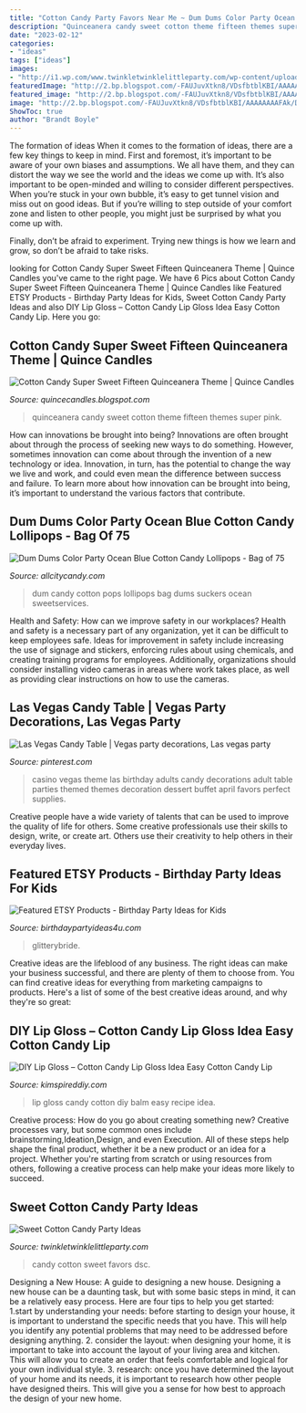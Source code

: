 ```yaml
---
title: "Cotton Candy Party Favors Near Me ~ Dum Dums Color Party Ocean Blue Cotton Candy Lollipops"
description: "Quinceanera candy sweet cotton theme fifteen themes super pink"
date: "2023-02-12"
categories:
- "ideas"
tags: ["ideas"]
images:
- "http://i1.wp.com/www.twinkletwinklelittleparty.com/wp-content/uploads/2016/03/DSC_0284.jpg"
featuredImage: "http://2.bp.blogspot.com/-FAUJuvXtkn8/VDsfbtblKBI/AAAAAAAAFAk/DpEc6Ecb4nU/s1600/pagetwo.jpg"
featured_image: "http://2.bp.blogspot.com/-FAUJuvXtkn8/VDsfbtblKBI/AAAAAAAAFAk/DpEc6Ecb4nU/s1600/pagetwo.jpg"
image: "http://2.bp.blogspot.com/-FAUJuvXtkn8/VDsfbtblKBI/AAAAAAAAFAk/DpEc6Ecb4nU/s1600/pagetwo.jpg"
ShowToc: true
author: "Brandt Boyle"
---
```



The formation of ideas
When it comes to the formation of ideas, there are a few key things to keep in mind. First and foremost, it’s important to be aware of your own biases and assumptions. We all have them, and they can distort the way we see the world and the ideas we come up with.
It’s also important to be open-minded and willing to consider different perspectives. When you’re stuck in your own bubble, it’s easy to get tunnel vision and miss out on good ideas. But if you’re willing to step outside of your comfort zone and listen to other people, you might just be surprised by what you come up with.

Finally, don’t be afraid to experiment. Trying new things is how we learn and grow, so don’t be afraid to take risks.

	

		
looking for Cotton Candy Super Sweet Fifteen Quinceanera Theme | Quince Candles you've came to the right page. We have 6 Pics about Cotton Candy Super Sweet Fifteen Quinceanera Theme | Quince Candles like Featured ETSY Products - Birthday Party Ideas for Kids, Sweet Cotton Candy Party Ideas and also DIY Lip Gloss – Cotton Candy Lip Gloss Idea Easy Cotton Candy Lip. Here you go:
		
    
## Cotton Candy Super Sweet Fifteen Quinceanera Theme | Quince Candles

<img loading=lazy src="http://2.bp.blogspot.com/-FAUJuvXtkn8/VDsfbtblKBI/AAAAAAAAFAk/DpEc6Ecb4nU/s1600/pagetwo.jpg" onerror="this.onerror=null;this.src='https://tse4.mm.bing.net/th?id=OIP.ujjHtfJouLAWaRjX-dBpFgHaHa&amp;pid=15.1';" alt="Cotton Candy Super Sweet Fifteen Quinceanera Theme | Quince Candles">

_Source: quincecandles.blogspot.com_

>quinceanera candy sweet cotton theme fifteen themes super pink. 

	

How can innovations be brought into being?
Innovations are often brought about through the process of seeking new ways to do something. However, sometimes innovation can come about through the invention of a new technology or idea. Innovation, in turn, has the potential to change the way we live and work, and could even mean the difference between success and failure. To learn more about how innovation can be brought into being, it’s important to understand the various factors that contribute.

    
## Dum Dums Color Party Ocean Blue Cotton Candy Lollipops - Bag Of 75

<img loading=lazy src="http://cdn.shopify.com/s/files/1/0972/7116/products/all-city-candy-dum-dums-color-party-ocean-blue-cotton-candy-lollipops-bag-of-75-lollipops-suckers-spangler-335191_600x.jpg?v=1557256730" onerror="this.onerror=null;this.src='https://tse2.mm.bing.net/th?id=OIP.GZBIf7strUvafkbInjUvkAHaHa&amp;pid=15.1';" alt="Dum Dums Color Party Ocean Blue Cotton Candy Lollipops - Bag of 75">

_Source: allcitycandy.com_

>dum candy cotton pops lollipops bag dums suckers ocean sweetservices. 

	

Health and Safety: How can we improve safety in our workplaces?
Health and safety is a necessary part of any organization, yet it can be difficult to keep employees safe. Ideas for improvement in safety include increasing the use of signage and stickers, enforcing rules about using chemicals, and creating training programs for employees. Additionally, organizations should consider installing video cameras in areas where work takes place, as well as providing clear instructions on how to use the cameras.

    
## Las Vegas Candy Table | Vegas Party Decorations, Las Vegas Party

<img loading=lazy src="https://i.pinimg.com/originals/c0/7f/3d/c07f3d3d797c9d43e0271e90ab3a4c9e.jpg" onerror="this.onerror=null;this.src='https://tse4.mm.bing.net/th?id=OIP.IuaEWcNky9riMbIBPmxVCQHaFv&amp;pid=15.1';" alt="Las Vegas Candy Table | Vegas party decorations, Las vegas party">

_Source: pinterest.com_

>casino vegas theme las birthday adults candy decorations adult table parties themed themes decoration dessert buffet april favors perfect supplies. 

	

Creative people have a wide variety of talents that can be used to improve the quality of life for others. Some creative professionals use their skills to design, write, or create art. Others use their creativity to help others in their everyday lives.

    
## Featured ETSY Products - Birthday Party Ideas For Kids

<img loading=lazy src="https://img0.etsystatic.com/139/0/7068305/il_fullxfull.906805196_qpk5.jpg" onerror="this.onerror=null;this.src='https://tse1.mm.bing.net/th?id=OIP.-ww8eKC_j70pXGpOm-D_WgHaLH&amp;pid=15.1';" alt="Featured ETSY Products - Birthday Party Ideas for Kids">

_Source: birthdaypartyideas4u.com_

>glitterybride. 

	

Creative ideas are the lifeblood of any business. The right ideas can make your business successful, and there are plenty of them to choose from. You can find creative ideas for everything from marketing campaigns to products. Here's a list of some of the best creative ideas around, and why they're so great: 

    
## DIY Lip Gloss – Cotton Candy Lip Gloss Idea Easy Cotton Candy Lip

<img loading=lazy src="https://kimspireddiy.com/wp-content/uploads/2020/07/diy-cotton-candy-lip-gloss-1-1.jpg" onerror="this.onerror=null;this.src='https://tse3.mm.bing.net/th?id=OIP.U2rW_ON0VDMyFY17W-qrKgHaK1&amp;pid=15.1';" alt="DIY Lip Gloss – Cotton Candy Lip Gloss Idea Easy Cotton Candy Lip">

_Source: kimspireddiy.com_

>lip gloss candy cotton diy balm easy recipe idea. 

	

Creative process: How do you go about creating something new?
Creative processes vary, but some common ones include brainstorming,Ideation,Design, and even Execution. All of these steps help shape the final product, whether it be a new product or an idea for a project. Whether you're starting from scratch or using resources from others, following a creative process can help make your ideas more likely to succeed.

    
## Sweet Cotton Candy Party Ideas

<img loading=lazy src="http://i1.wp.com/www.twinkletwinklelittleparty.com/wp-content/uploads/2016/03/DSC_0284.jpg" onerror="this.onerror=null;this.src='https://tse1.mm.bing.net/th?id=OIP.FMqDx4CaP66-BGpoKIYKEwHaLH&amp;pid=15.1';" alt="Sweet Cotton Candy Party Ideas">

_Source: twinkletwinklelittleparty.com_

>candy cotton sweet favors dsc. 

	

Designing a New House: A guide to designing a new house.
Designing a new house can be a daunting task, but with some basic steps in mind, it can be a relatively easy process. Here are four tips to help you get started: 1.start by understanding your needs: before starting to design your house, it is important to understand the specific needs that you have. This will help you identify any potential problems that may need to be addressed before designing anything. 2. consider the layout: when designing your home, it is important to take into account the layout of your living area and kitchen. This will allow you to create an order that feels comfortable and logical for your own individual style. 3. research: once you have determined the layout of your home and its needs, it is important to research how other people have designed theirs. This will give you a sense for how best to approach the design of your new home. 
